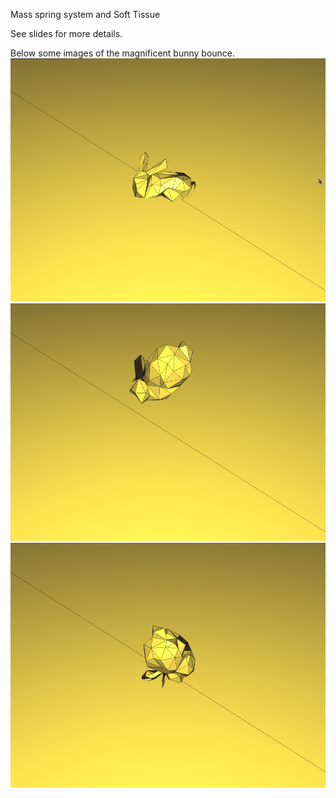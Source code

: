 Mass spring system and Soft Tissue

See slides for more details.

Below some images of the magnificent bunny bounce.
![](bunny1.png)
![](bunny2.png)
![](bunny3.png)
